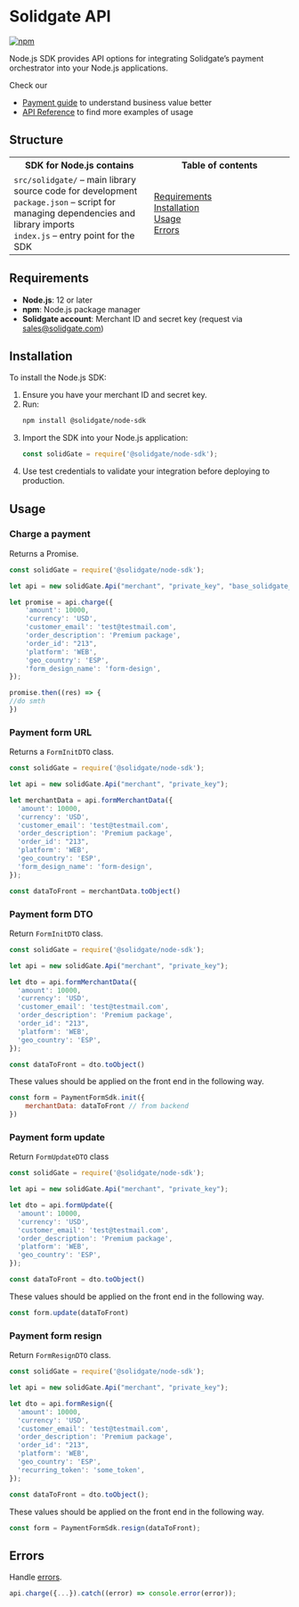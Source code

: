 # Solidgate API

[![npm](https://img.shields.io/npm/v/@solidgate/node-sdk?maxAge=1000)](https://www.npmjs.com/package/@solidgate/node-sdk)

Node.js SDK provides API options for integrating Solidgate’s payment orchestrator into your Node.js applications.

Check our
* <a href="https://docs.solidgate.com/" target="_blank">Payment guide</a> to understand business value better
* <a href="https://api-docs.solidgate.com/" target="_blank">API Reference</a> to find more examples of usage

## Structure

<table style="width: 100%; background: transparent;">
  <colgroup>
    <col style="width: 50%;">
    <col style="width: 50%;">
  </colgroup>
  <tr>
    <th>SDK for Node.js contains</th>
    <th>Table of contents</th>
  </tr>
  <tr>
    <td>
      <code>src/solidgate/</code> – main library source code for development<br>
      <code>package.json</code> – script for managing dependencies and library imports<br>
      <code>index.js</code> – entry point for the SDK
    </td>
    <td>
      <a href="https://github.com/solidgate-tech/nodejs-sdk?tab=readme-ov-file#requirements">Requirements</a><br>
      <a href="https://github.com/solidgate-tech/nodejs-sdk?tab=readme-ov-file#installation">Installation</a><br>
      <a href="https://github.com/solidgate-tech/nodejs-sdk?tab=readme-ov-file#usage">Usage</a><br>
      <a href="https://github.com/solidgate-tech/nodejs-sdk?tab=readme-ov-file#errors">Errors</a>
    </td>
  </tr>
</table>

## Requirements

* **Node.js**: 12 or later
* **npm**: Node.js package manager
* **Solidgate account**: Merchant ID and secret key (request via <a href="mailto:sales@solidgate.com">sales@solidgate.com</a>)

## Installation

To install the Node.js SDK:

1. Ensure you have your merchant ID and secret key.
2. Run:
   ```bash
   npm install @solidgate/node-sdk
   ```
3. Import the SDK into your Node.js application:
   ```js
   const solidGate = require('@solidgate/node-sdk');
   ```
4. Use test credentials to validate your integration before deploying to production.

## Usage

### Charge a payment

Returns a Promise.

```js
const solidGate = require('@solidgate/node-sdk');

let api = new solidGate.Api("merchant", "private_key", "base_solidgate_url");

let promise = api.charge({
    'amount': 10000,
    'currency': 'USD',
    'customer_email': 'test@testmail.com',
    'order_description': 'Premium package',
    'order_id': "213",
    'platform': 'WEB',
    'geo_country': 'ESP',
    'form_design_name': 'form-design',
});

promise.then((res) => {
//do smth
})

```

### Payment form URL

Returns a `FormInitDTO` class.

```js
const solidGate = require('@solidgate/node-sdk');

let api = new solidGate.Api("merchant", "private_key");

let merchantData = api.formMerchantData({
  'amount': 10000,
  'currency': 'USD',
  'customer_email': 'test@testmail.com',
  'order_description': 'Premium package',
  'order_id': "213",
  'platform': 'WEB',
  'geo_country': 'ESP',
  'form_design_name': 'form-design',
});

const dataToFront = merchantData.toObject()
```

### Payment form DTO

Return `FormInitDTO` class.

```js
const solidGate = require('@solidgate/node-sdk');

let api = new solidGate.Api("merchant", "private_key");

let dto = api.formMerchantData({
  'amount': 10000,
  'currency': 'USD',
  'customer_email': 'test@testmail.com',
  'order_description': 'Premium package',
  'order_id': "213",
  'platform': 'WEB',
  'geo_country': 'ESP',
});

const dataToFront = dto.toObject()
```

These values should be applied on the front end in the following way.

```js
const form = PaymentFormSdk.init({
    merchantData: dataToFront // from backend
})
```

### Payment form update

Return `FormUpdateDTO` class

```js
const solidGate = require('@solidgate/node-sdk');

let api = new solidGate.Api("merchant", "private_key");

let dto = api.formUpdate({
  'amount': 10000,
  'currency': 'USD',
  'customer_email': 'test@testmail.com',
  'order_description': 'Premium package',
  'platform': 'WEB',
  'geo_country': 'ESP',
});

const dataToFront = dto.toObject()
```

These values should be applied on the front end in the following way.

```js
const form.update(dataToFront)
```

### Payment form resign

Return `FormResignDTO` class.

```js
const solidGate = require('@solidgate/node-sdk');

let api = new solidGate.Api("merchant", "private_key");

let dto = api.formResign({
  'amount': 10000,
  'currency': 'USD',
  'customer_email': 'test@testmail.com',
  'order_description': 'Premium package',
  'order_id': "213",
  'platform': 'WEB',
  'geo_country': 'ESP',
  'recurring_token': 'some_token',
});

const dataToFront = dto.toObject();
```

These values should be applied on the front end in the following way.

```js
const form = PaymentFormSdk.resign(dataToFront);
```

## Errors

Handle <a href="https://docs.solidgate.com/payments/payments-insights/error-codes/" target="_blank">errors</a>.

```js
api.charge({...}).catch((error) => console.error(error));
```
